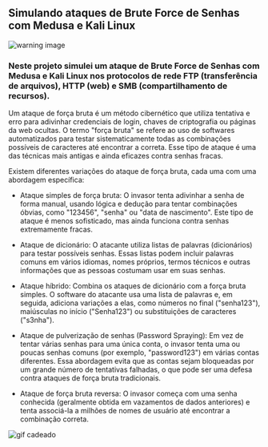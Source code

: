 
## Simulando ataques de Brute Force de Senhas com Medusa e Kali Linux

![warning image](https://imgbox.com/7qqTp43W) 

### Neste projeto simulei um ataque de Brute Force de Senhas com Medusa e Kali Linux nos protocolos de rede FTP (transferência de arquivos), HTTP (web) e SMB (compartilhamento de recursos).

Um ataque de força bruta é um método cibernético que utiliza tentativa e erro para adivinhar credenciais de login, chaves de criptografia ou páginas da web ocultas. O termo "força bruta" se refere ao uso de softwares automatizados para testar sistematicamente todas as combinações possíveis de caracteres até encontrar a correta. Esse tipo de ataque é uma das técnicas mais antigas e ainda eficazes contra senhas fracas.

Existem diferentes variações do ataque de força bruta, cada uma com uma abordagem específica: 

* Ataque simples de força bruta: O invasor tenta adivinhar a senha de forma manual, usando lógica e dedução para tentar combinações óbvias, como "123456", "senha" ou "data de nascimento". Este tipo de ataque é menos sofisticado, mas ainda funciona contra senhas extremamente fracas.

* Ataque de dicionário: O atacante utiliza listas de palavras (dicionários) para testar possíveis senhas. Essas listas podem incluir palavras comuns em vários idiomas, nomes próprios, termos técnicos e outras informações que as pessoas costumam usar em suas senhas.

* Ataque híbrido: Combina os ataques de dicionário com a força bruta simples. O software do atacante usa uma lista de palavras e, em seguida, adiciona variações a elas, como números no final ("senha123"), maiúsculas no início ("Senha123") ou substituições de caracteres ("s3nha").

* Ataque de pulverização de senhas (Password Spraying): Em vez de tentar várias senhas para uma única conta, o invasor tenta uma ou poucas senhas comuns (por exemplo, "password123") em várias contas diferentes. Essa abordagem evita que as contas sejam bloqueadas por um grande número de tentativas falhadas, o que pode ser uma defesa contra ataques de força bruta tradicionais.

* Ataque de força bruta reversa: O invasor começa com uma senha conhecida (geralmente obtida em vazamentos de dados anteriores) e tenta associá-la a milhões de nomes de usuário até encontrar a combinação correta.

![gif cadeado](https://user-images.githubusercontent.com/66991901/125233398-44e07d00-e300-11eb-8e77-4d2acd864b30.gif)

  

